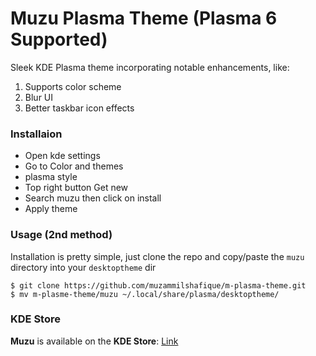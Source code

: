 # Muzu Plasma Theme (Plasma 6 Supported)

Sleek KDE Plasma theme incorporating notable enhancements, like:

1. Supports color scheme
2. Blur UI
3. Better taskbar icon effects 

### Installaion

- Open kde settings
- Go to Color and themes
- plasma style
- Top right button Get new
- Search muzu then click on install
- Apply theme

### Usage (2nd method)

Installation is pretty simple, just clone the repo and copy/paste the `muzu` directory into your `desktoptheme` dir

```
$ git clone https://github.com/muzammilshafique/m-plasma-theme.git
$ mv m-plasme-theme/muzu ~/.local/share/plasma/desktoptheme/
```

### KDE Store

**Muzu** is available on the **KDE Store**: [Link](https://store.kde.org/p/2076403)

